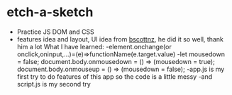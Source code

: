 # etch-a-sketch

- Practice JS DOM and CSS
- features idea and layout, UI idea from <a href="https://github.com/bscottnz/esketch">bscottnz</a>, he did it so well, thank him a lot
  What I have learned:
  -element.onchange(or onclick,oninput,...)=(e)=>functionName(e.target.value)
  -let mousedown = false;
  document.body.onmousedown = () => (mousedown = true);
  document.body.onmouseup = () => (mousedown = false);
  -app.js is my first try to do features of this app so the code is a little messy
  -and script.js is my second try
